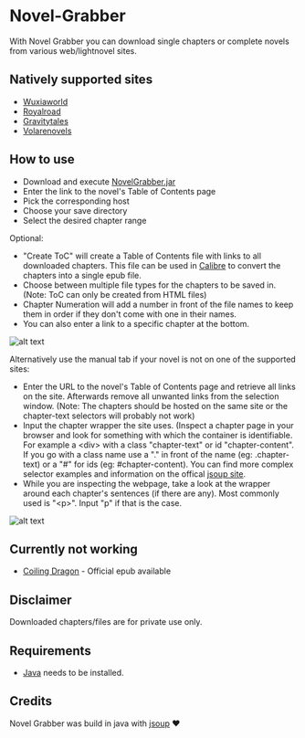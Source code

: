 # Novel-Grabber
With Novel Grabber you can download single chapters or complete novels from various web/lightnovel sites.

## Natively supported sites
* [Wuxiaworld](https://wuxiaworld.com/)
* [Royalroad](https://royalroad.com/)
* [Gravitytales](https://gravitytales.com/)
* [Volarenovels](https://volarenovels.com/)

## How to use
* Download and execute [NovelGrabber.jar](https://github.com/Flameish/Novel-Grabber/raw/master/NovelGrabber.jar)
* Enter the link to the novel's Table of Contents page
* Pick the corresponding host
* Choose your save directory
* Select the desired chapter range 

Optional:
* "Create ToC" will create a Table of Contents file with links to all downloaded chapters. This file can be used in [Calibre](https://calibre-ebook.com/) to convert the chapters into a single epub file.
* Choose between multiple file types for the chapters to be saved in. (Note: ToC can only be created from HTML files)
* Chapter Numeration will add a number in front of the file names to keep them in order if they don't come with one in their names.
* You can also enter a link to a specific chapter at the bottom. <br>

![alt text](https://i.imgur.com/zCgugtX.jpg) <br>

Alternatively use the manual tab if your novel is not on one of the supported sites:
* Enter the URL to the novel's Table of Contents page and retrieve all links on the site. Afterwards remove all unwanted links from the selection window. (Note: The chapters should be hosted on the same site or the chapter-text selectors will probably not work)
* Input the chapter wrapper the site uses. (Inspect a chapter page in your browser and look for something with which the container is identifiable. For example a \<div\> with a class "chapter-text" or id "chapter-content". If you go with a class name use a "." in front of the name (eg: .chapter-text) or a "#" for ids (eg: #chapter-content). You can find more complex selector examples and information on the offical [jsoup site](https://jsoup.org/cookbook/extracting-data/selector-syntax).
* While you are inspecting the webpage, take a look at the wrapper around each chapter's sentences (if there are any). Most commonly used is "\<p\>". Input "p" if that is the case. <br>

![alt text](https://i.imgur.com/mIrefvb.jpg)<br>

## Currently not working
* [Coiling Dragon](https://www.wuxiaworld.com/novel/coiling-dragon-preview) - Official epub available

## Disclaimer
Downloaded chapters/files are for private use only.

## Requirements
* [Java](https://www.java.com/en/) needs to be installed.

## Credits
Novel Grabber was build in java with [jsoup](https://www.jsoup.org/) :heart:
